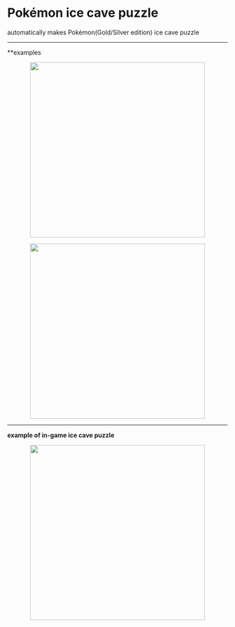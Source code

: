 # Pokémon ice cave puzzle
automatically makes Pokémon(Gold/Silver edition) ice cave puzzle
***
**examples
<p align="center">
  <img src="https://github.com/suhyuuk/Pokemon-ice-cave-puzzle/blob/main/example.jpg" img width="400px"/>
<p/>

<p align="center">
  <img src="https://github.com/suhyuuk/Pokemon-ice-cave-puzzle/blob/main/example2.jpg" img width="400px"/>
<p/>

***
**example of in-game ice cave puzzle**
<p align="center">
  <img src="https://github.com/suhyuuk/Pokemon-ice-cave-puzzle/blob/main/Pokemon_Gold_Silver_tiles/ice_cave_puzzle_example.jpg" img width="400px"/>
<p/>

